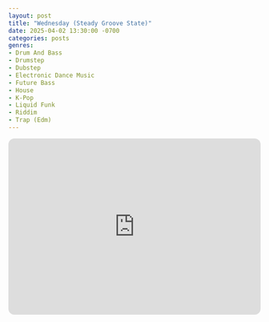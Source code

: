 ```yaml
---
layout: post
title: "Wednesday (Steady Groove State)"
date: 2025-04-02 13:30:00 -0700
categories: posts
genres:
- Drum And Bass
- Drumstep
- Dubstep
- Electronic Dance Music
- Future Bass
- House
- K-Pop
- Liquid Funk
- Riddim
- Trap (Edm)
---
```

<iframe style="border-radius:12px" src="https://open.spotify.com/embed/playlist/4CLnkED56GgRTwDnEOhijx?utm_source=generator" width="100%" height="352" frameBorder="0" allowfullscreen="" allow="autoplay; clipboard-write; encrypted-media; fullscreen; picture-in-picture" loading="lazy"></iframe>
